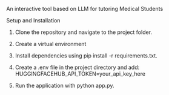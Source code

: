 An interactive tool based on LLM for tutoring Medical Students

Setup and Installation

1. Clone the repository and navigate to the project folder.

2. Create a virtual environment

3. Install dependencies using pip install -r requirements.txt.

4. Create a .env file in the project directory and add:
HUGGINGFACEHUB_API_TOKEN=your_api_key_here

5. Run the application with python app.py.

